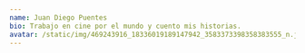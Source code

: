 ```yaml
---
name: Juan Diego Puentes
bio: Trabajo en cine por el mundo y cuento mis historias.
avatar: /static/img/469243916_18336019189147942_3583373398358383555_n.jpg
---
```

